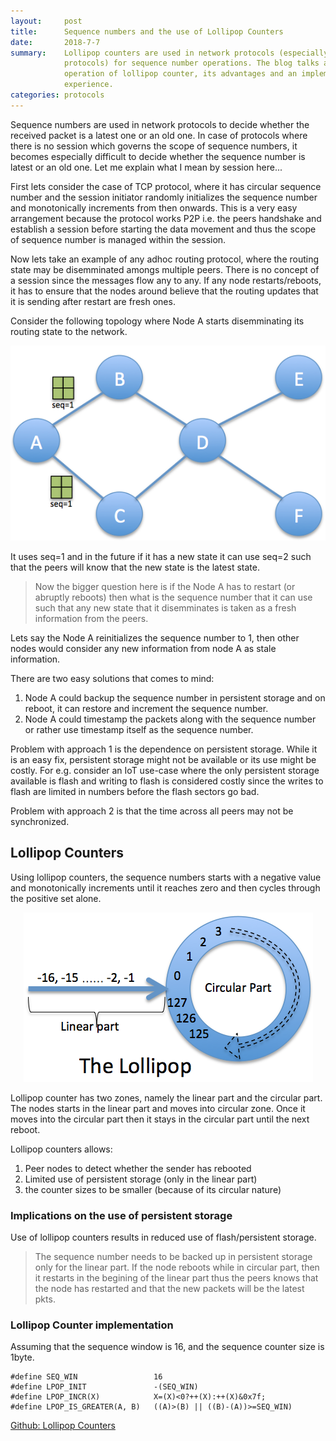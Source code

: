 ```yaml
---
layout:     post
title:      Sequence numbers and the use of Lollipop Counters
date:       2018-7-7
summary:    Lollipop counters are used in network protocols (especially routing
            protocols) for sequence number operations. The blog talks about the
            operation of lollipop counter, its advantages and an implementation
            experience.
categories: protocols
---
```


Sequence numbers are used in network protocols to decide whether the received
packet is a latest one or an old one. In case of protocols where there is no
session which governs the scope of sequence numbers, it becomes especially
difficult to decide whether the sequence number is latest or an old one. Let me
explain what I mean by session here...

First lets consider the case of TCP protocol, where it has circular sequence
number and the session initiator randomly initializes the sequence number and
monotonically increments from then onwards. This is a very easy arrangement
because the protocol works P2P i.e. the peers handshake and establish a session
before starting the data movement and thus the scope of sequence number is
managed within the session.

Now lets take an example of any adhoc routing protocol, where the routing state
may be disemminated amongs multiple peers. There is no concept of a session
since the messages flow any to any. If any node restarts/reboots, it has to
ensure that the nodes around believe that the routing updates that it is
sending after restart are fresh ones.

Consider the following topology where Node A starts disemminating its routing
state to the network. 

<p align="center">
<img src="/images/topology1.png" alt="Sample Topology"/>
</p>

It uses seq=1 and in the future if it has a new state it can use seq=2
such that the peers will know that the new state is the latest state. 

> Now the bigger question here is if the Node A has to restart (or abruptly
> reboots) then what is the sequence number that it can use such that any new
> state that it disemminates is taken as a fresh information from the peers. 

Lets say the Node A reinitializes the sequence number to 1, then other nodes
would consider any new information from node A as stale information.

There are two easy solutions that comes to mind:
1.  Node A could backup the sequence number in persistent storage and on reboot,
    it can restore and increment the sequence number.
2.  Node A could timestamp the packets along with the sequence number or rather
    use timestamp itself as the sequence number.

Problem with approach 1 is the dependence on persistent storage. While it is an
easy fix, persistent storage might not be available or its use might be costly.
For e.g. consider an IoT use-case where the only persistent storage available
is flash and writing to flash is considered costly since the writes to flash
are limited in numbers before the flash sectors go bad.

Problem with approach 2 is that the time across all peers may not be
synchronized.

## Lollipop Counters

Using lollipop counters, the sequence numbers starts with a negative value and
monotonically increments until it reaches zero and then cycles through the
positive set alone.

<p align="center">
<img src="/images/lollipop.png" alt="Lollipop Counter operation"/>
</p>

Lollipop counter has two zones, namely the linear part and the circular part.
The nodes starts in the linear part and moves into circular zone. Once it moves
into the circular part then it stays in the circular part until the next
reboot.

Lollipop counters allows:
1. Peer nodes to detect whether the sender has rebooted
2. Limited use of persistent storage (only in the linear part)
3. the counter sizes to be smaller (because of its circular nature)

### Implications on the use of persistent storage
Use of lollipop counters results in reduced use of flash/persistent storage.
> The sequence number needs to be backed up in persistent storage only for the
> linear part. 
If the node reboots while in circular part, then it restarts in the begining of
the linear part thus the peers knows that the node has restarted and that the
new packets will be the latest pkts.

### Lollipop Counter implementation

Assuming that the sequence window is 16, and the sequence counter size is 1byte.

```
#define SEQ_WIN                 16
#define LPOP_INIT               -(SEQ_WIN)
#define LPOP_INCR(X)            X=(X)<0?++(X):++(X)&0x7f;
#define LPOP_IS_GREATER(A, B)   ((A)>(B) || ((B)-(A))>=SEQ_WIN)
```
[Github: Lollipop Counters](https://github.com/nyrahul/src/tree/master/lollipop)

